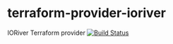 # terraform-provider-ioriver
IORiver Terraform provider 
[![Build Status](https://github.com/ioriver-test-public/terraform-provider-ioriver/actions/workflows/master.yml/badge.svg)](https://github.com/ioriver-test-public/terraform-provider-ioriver/actions/workflows/master.yml)
